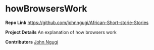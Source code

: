 # howBrowsersWork

**Repo Link**
https://github.com/johnngugi/African-Short-storie-Stories

**Project Details** An explanation of how browsers work

**Contributors** [John Ngugi](https://github.com/johnngugi)
